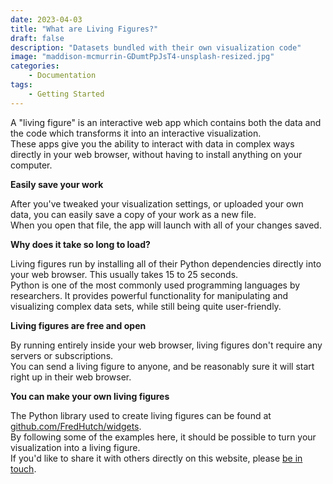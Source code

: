 ```yaml
---
date: 2023-04-03
title: "What are Living Figures?"
draft: false
description: "Datasets bundled with their own visualization code"
image: "maddison-mcmurrin-GDumtPpJsT4-unsplash-resized.jpg"
categories:
    - Documentation
tags:
    - Getting Started
---
```


A "living figure" is an interactive web app which contains both the data and the code which transforms it into an interactive visualization.  
These apps give you the ability to interact with data in complex ways directly in your web browser, without
having to install anything on your computer.

**Easily save your work**

After you've tweaked your visualization settings, or uploaded your own data, you can easily save a copy of your work as a new file.  
When you open that file, the app will launch with all of your changes saved.

**Why does it take so long to load?**

Living figures run by installing all of their Python dependencies directly into your web browser. This usually takes 15 to 25 seconds.  
Python is one of the most commonly used programming languages by researchers. It provides powerful functionality for manipulating and visualizing complex data sets, while still being quite user-friendly.

**Living figures are free and open**

By running entirely inside your web browser, living figures don't require any servers or subscriptions.  
You can send a living figure to anyone, and be reasonably sure it will start right up in their web browser.

**You can make your own living figures**

The Python library used to create living figures can be found at [github.com/FredHutch/widgets](https://github.com/FredHutch/widgets).  
By following some of the examples here, it should be possible to turn your visualization into a living figure.  
If you'd like to share it with others directly on this website, please [be in touch](https://github.com/FredHutch/living-figures/issues).
